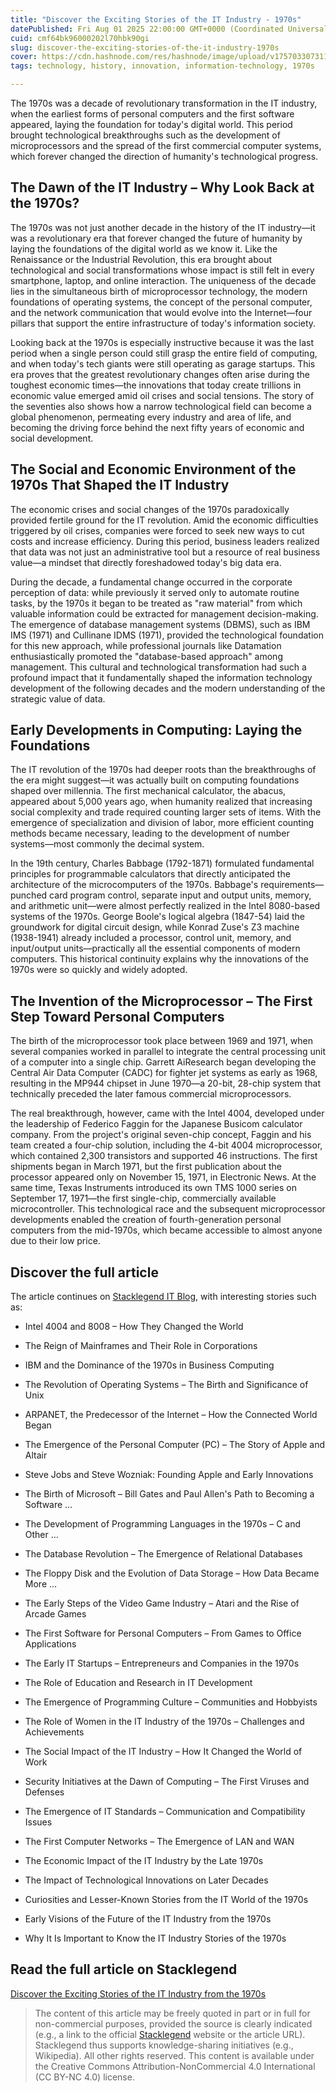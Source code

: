 ```yaml
---
title: "Discover the Exciting Stories of the IT Industry - 1970s"
datePublished: Fri Aug 01 2025 22:00:00 GMT+0000 (Coordinated Universal Time)
cuid: cmf64bk96000202l70hbk90gi
slug: discover-the-exciting-stories-of-the-it-industry-1970s
cover: https://cdn.hashnode.com/res/hashnode/image/upload/v1757033073118/44ccbe3c-9ed7-408d-ab34-fc574efdef8c.jpeg
tags: technology, history, innovation, information-technology, 1970s

---
```


The 1970s was a decade of revolutionary transformation in the IT industry, when the earliest forms of personal computers and the first software appeared, laying the foundation for today's digital world. This period brought technological breakthroughs such as the development of microprocessors and the spread of the first commercial computer systems, which forever changed the direction of humanity's technological progress.

## **The Dawn of the IT Industry – Why Look Back at the 1970s?**

The 1970s was not just another decade in the history of the IT industry—it was a revolutionary era that forever changed the future of humanity by laying the foundations of the digital world as we know it. Like the Renaissance or the Industrial Revolution, this era brought about technological and social transformations whose impact is still felt in every smartphone, laptop, and online interaction. The uniqueness of the decade lies in the simultaneous birth of microprocessor technology, the modern foundations of operating systems, the concept of the personal computer, and the network communication that would evolve into the Internet—four pillars that support the entire infrastructure of today's information society.

Looking back at the 1970s is especially instructive because it was the last period when a single person could still grasp the entire field of computing, and when today's tech giants were still operating as garage startups. This era proves that the greatest revolutionary changes often arise during the toughest economic times—the innovations that today create trillions in economic value emerged amid oil crises and social tensions. The story of the seventies also shows how a narrow technological field can become a global phenomenon, permeating every industry and area of life, and becoming the driving force behind the next fifty years of economic and social development.

## **The Social and Economic Environment of the 1970s That Shaped the IT Industry**

The economic crises and social changes of the 1970s paradoxically provided fertile ground for the IT revolution. Amid the economic difficulties triggered by oil crises, companies were forced to seek new ways to cut costs and increase efficiency. During this period, business leaders realized that data was not just an administrative tool but a resource of real business value—a mindset that directly foreshadowed today's big data era.

During the decade, a fundamental change occurred in the corporate perception of data: while previously it served only to automate routine tasks, by the 1970s it began to be treated as "raw material" from which valuable information could be extracted for management decision-making. The emergence of database management systems (DBMS), such as IBM IMS (1971) and Cullinane IDMS (1971), provided the technological foundation for this new approach, while professional journals like Datamation enthusiastically promoted the "database-based approach" among management. This cultural and technological transformation had such a profound impact that it fundamentally shaped the information technology development of the following decades and the modern understanding of the strategic value of data.

## **Early Developments in Computing: Laying the Foundations**

The IT revolution of the 1970s had deeper roots than the breakthroughs of the era might suggest—it was actually built on computing foundations shaped over millennia. The first mechanical calculator, the abacus, appeared about 5,000 years ago, when humanity realized that increasing social complexity and trade required counting larger sets of items. With the emergence of specialization and division of labor, more efficient counting methods became necessary, leading to the development of number systems—most commonly the decimal system.

In the 19th century, Charles Babbage (1792-1871) formulated fundamental principles for programmable calculators that directly anticipated the architecture of the microcomputers of the 1970s. Babbage's requirements—punched card program control, separate input and output units, memory, and arithmetic unit—were almost perfectly realized in the Intel 8080-based systems of the 1970s. George Boole's logical algebra (1847-54) laid the groundwork for digital circuit design, while Konrad Zuse's Z3 machine (1938-1941) already included a processor, control unit, memory, and input/output units—practically all the essential components of modern computers. This historical continuity explains why the innovations of the 1970s were so quickly and widely adopted.

## **The Invention of the Microprocessor – The First Step Toward Personal Computers**

The birth of the microprocessor took place between 1969 and 1971, when several companies worked in parallel to integrate the central processing unit of a computer into a single chip. Garrett AiResearch began developing the Central Air Data Computer (CADC) for fighter jet systems as early as 1968, resulting in the MP944 chipset in June 1970—a 20-bit, 28-chip system that technically preceded the later famous commercial microprocessors.

The real breakthrough, however, came with the Intel 4004, developed under the leadership of Federico Faggin for the Japanese Busicom calculator company. From the project's original seven-chip concept, Faggin and his team created a four-chip solution, including the 4-bit 4004 microprocessor, which contained 2,300 transistors and supported 46 instructions. The first shipments began in March 1971, but the first publication about the processor appeared only on November 15, 1971, in Electronic News. At the same time, Texas Instruments introduced its own TMS 1000 series on September 17, 1971—the first single-chip, commercially available microcontroller. This technological race and the subsequent microprocessor developments enabled the creation of fourth-generation personal computers from the mid-1970s, which became accessible to almost anyone due to their low price.

## **Discover the full article**

The article continues on [Stacklegend IT Blog](https://blog.stacklegend.com/en/exciting-stories-of-the-it-industry-1970s), with interesting stories such as:

* Intel 4004 and 8008 – How They Changed the World
    
* The Reign of Mainframes and Their Role in Corporations
    
* IBM and the Dominance of the 1970s in Business Computing
    
* The Revolution of Operating Systems – The Birth and Significance of Unix
    
* ARPANET, the Predecessor of the Internet – How the Connected World Began
    
* The Emergence of the Personal Computer (PC) – The Story of Apple and Altair
    
* Steve Jobs and Steve Wozniak: Founding Apple and Early Innovations
    
* The Birth of Microsoft – Bill Gates and Paul Allen's Path to Becoming a Software …
    
* The Development of Programming Languages in the 1970s – C and Other …
    
* The Database Revolution – The Emergence of Relational Databases
    
* The Floppy Disk and the Evolution of Data Storage – How Data Became More …
    
* The Early Steps of the Video Game Industry – Atari and the Rise of Arcade Games
    
* The First Software for Personal Computers – From Games to Office Applications
    
* The Early IT Startups – Entrepreneurs and Companies in the 1970s
    
* The Role of Education and Research in IT Development
    
* The Emergence of Programming Culture – Communities and Hobbyists
    
* The Role of Women in the IT Industry of the 1970s – Challenges and Achievements
    
* The Social Impact of the IT Industry – How It Changed the World of Work
    
* Security Initiatives at the Dawn of Computing – The First Viruses and Defenses
    
* The Emergence of IT Standards – Communication and Compatibility Issues
    
* The First Computer Networks – The Emergence of LAN and WAN
    
* The Economic Impact of the IT Industry by the Late 1970s
    
* The Impact of Technological Innovations on Later Decades
    
* Curiosities and Lesser-Known Stories from the IT World of the 1970s
    
* Early Visions of the Future of the IT Industry from the 1970s
    
* Why It Is Important to Know the IT Industry Stories of the 1970s
    

## **Read the full article on Stacklegend**

[Discover the Exciting Stories of the IT Industry from the 1970s](https://blog.stacklegend.com/en/exciting-stories-of-the-it-industry-1970s)

> The content of this article may be freely quoted in part or in full for non-commercial purposes, provided the source is clearly indicated (e.g., a link to the official [Stacklegend](https://stacklegend.com/) website or the article URL). Stacklegend thus supports knowledge-sharing initiatives (e.g., Wikipedia). All other rights reserved. This content is available under the Creative Commons Attribution-NonCommercial 4.0 International (CC BY-NC 4.0) license.